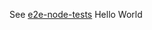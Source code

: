 See [e2e-node-tests](https://git.k8s.io/community/contributors/devel/sig-node/e2e-node-tests.md)
Hello World
